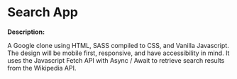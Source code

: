 # Search App

**Description:**

A Google clone using HTML, SASS compiled to CSS, and Vanilla Javascript. The design will be mobile first, responsive, and have accessibility in mind. It uses the Javascript Fetch API with Async / Await to retrieve search results from the Wikipedia API.
